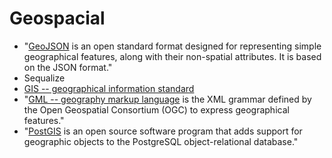 # Geospacial

- "[GeoJSON](https://en.wikipedia.org/wiki/GeoJSON) is an open standard format
designed for representing simple geographical features, along with their
non-spatial attributes. It is based on the JSON format."
- Sequalize
- [GIS -- geographical information
standard](https://en.wikipedia.org/wiki/GIS_file_formats)
- "[GML -- geography markup
language](https://en.wikipedia.org/wiki/Geography_Markup_Language) is the XML
grammar defined by the Open Geospatial Consortium (OGC) to express geographical
features."
- "[PostGIS](https://en.wikipedia.org/wiki/PostGIS) is an open source software
program that adds support for geographic objects to the PostgreSQL
object-relational database."

